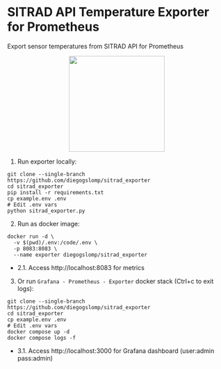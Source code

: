 # SITRAD API Temperature Exporter for Prometheus

Export sensor temperatures from SITRAD API for Prometheus

<p align="center">
  <img src="https://raw.githubusercontent.com/diegogslomp/sitrad_exporter/master/img.png" height=220 style="max-height: 440px;"/>
</p>

1. Run exporter locally:
```
git clone --single-branch https://github.com/diegogslomp/sitrad_exporter
cd sitrad_exporter
pip install -r requirements.txt
cp example.env .env
# Edit .env vars
python sitrad_exporter.py
```


2. Run as docker image:
```
docker run -d \
  -v $(pwd)/.env:/code/.env \
  -p 8083:8083 \
  --name exporter diegogslomp/sitrad_exporter
```

- 2.1. Access http://localhost:8083 for metrics


3. Or run `Grafana - Prometheus - Exporter` docker stack (Ctrl+c to exit logs):
```
git clone --single-branch https://github.com/diegogslomp/sitrad_exporter
cd sitrad_exporter
cp example.env .env
# Edit .env vars
docker compose up -d
docker compose logs -f
```

- 3.1. Access http://localhost:3000 for Grafana dashboard (user:admin pass:admin)
